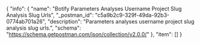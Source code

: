 {
  "info": {
    "name": "Botify Parameters Analyses Username Project Slug Analysis Slug Urls",
    "_postman_id": "c5a9b2c9-329f-49da-92b3-0774ab701a26",
    "description": "Parameters analyses username project slug analysis slug urls.",
    "schema": "https://schema.getpostman.com/json/collection/v2.0.0/"
  },
  "item": []
}